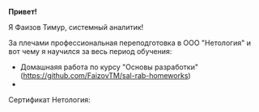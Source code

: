 **Привет!**

Я Фаизов Тимур, системный аналитик!

За плечами профессиональная переподготовка в ООО "Нетология" и вот чему я научился за весь период обучения:

- Домашнаяя работа по курсу "Основы разработки" (https://github.com/FaizovTM/sal-rab-homeworks) 
- 

Сертификат Нетология:


<!---
FaizovTM/FaizovTM is a ✨ special ✨ repository because its `README.md` (this file) appears on your GitHub profile.
You can click the Preview link to take a look at your changes.
--->
